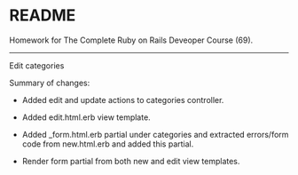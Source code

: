 # README

Homework for The Complete Ruby on Rails Deveoper Course (69).

-----------

Edit categories

Summary of changes:

- Added edit and update actions to categories controller.

- Added edit.html.erb view template.

- Added _form.html.erb partial under categories and extracted errors/form code from new.html.erb and added this partial.

- Render form partial from both new and edit view templates.
